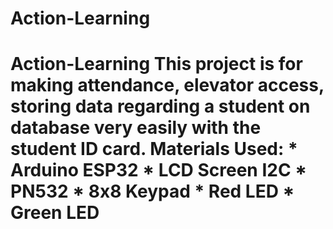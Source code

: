 # Action-Learning
# Action-Learning This project is for making attendance, elevator access, storing data regarding a student on database very easily with the student ID card.   **Materials Used:** * Arduino ESP32 * LCD Screen I2C * PN532 * 8x8 Keypad * Red LED * Green LED
